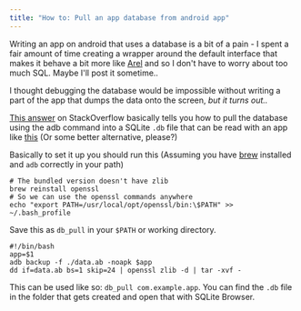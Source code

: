 ```yaml
---
title: "How to: Pull an app database from android app"
---
```


Writing an app on android that uses a database is a bit of a pain - I spent a fair amount of time creating a wrapper around the default interface that makes it behave a bit more like [Arel](https://github.com/rails/arel) and so I don't have to worry about too much SQL. Maybe I'll post it sometime..

I thought debugging the database would be impossible without writing a part of the app that dumps the data onto the screen, _but it turns out.._

[This answer](https://stackoverflow.com/a/14686392/692410) on StackOverflow basically tells you how to pull the database using the adb command into a SQLite `.db` file that can be read with an app like [this](https://sqlitebrowser.org) (Or some better alternative, please?)

Basically to set it up you should run this (Assuming you have [brew](https://brew.sh) installed and `adb` correctly in your path)

```shell
# The bundled version doesn't have zlib
brew reinstall openssl
# So we can use the openssl commands anywhere
echo "export PATH=/usr/local/opt/openssl/bin:\$PATH" >> ~/.bash_profile
```

Save this as `db_pull` in your `$PATH` or working directory.

```shell
#!/bin/bash
app=$1
adb backup -f ./data.ab -noapk $app
dd if=data.ab bs=1 skip=24 | openssl zlib -d | tar -xvf -
```

This can be used like so: `db_pull com.example.app`. You can find the `.db` file in the folder that gets created and open that with SQLite Browser.

